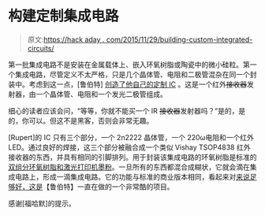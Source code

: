 # 构建定制集成电路

> 原文:[https://hack aday . com/2015/11/29/building-custom-integrated-circuits/](https://hackaday.com/2015/11/29/building-custom-integrated-circuits/)

第一批集成电路不是安装在金属载体上、嵌入环氧树脂或陶瓷中的微小硅粒。第一个集成电路，尽管定义不太严格，只是几个晶体管、电阻和二极管混杂在同一个封装中。考虑到这一点，[鲁伯特] [创造了他自己的定制 IC](http://runawaybrainz.blogspot.com/2015/11/building-custom-integrated-circuit.html) 。这是一个红外~~接收器~~发射器，由一个晶体管、电阻和一个发光二极管组成。

细心的读者应该会问，“等等，你就不能买一个 IR ~~接收器~~发射器吗？”是的，是的，你可以。但这不是黑客，否则会非常无趣。

[Rupert]的 IC 只有三个部分，一个 2n2222 晶体管，一个 220ω电阻和一个红外 LED。通过良好的焊接，这三个部分被融合成一个类似 Vishay TSOP4838 红外接收器的东西，并具有相同的引脚排列。用于封装该集成电路的环氧树脂是标准的[双组分环氧树脂和激光打印机墨粉](http://runawaybrainz.blogspot.co.uk/2015/09/tinting-epoxy-resin-with-toner-powder.html)。一旦所有的东西都混合成糊状，它就会滴在集成电路上，形成一滴集成电路。它的功能与标准的商业版本相同，看起来对[来说足够好，这是](http://runawaybrainz.blogspot.co.uk/2014/08/uvolume-t-32-osh-park-pcb-arrival.html)【鲁伯特】一直在做的一个非常酷的项目。

感谢[福哈默]的提示。